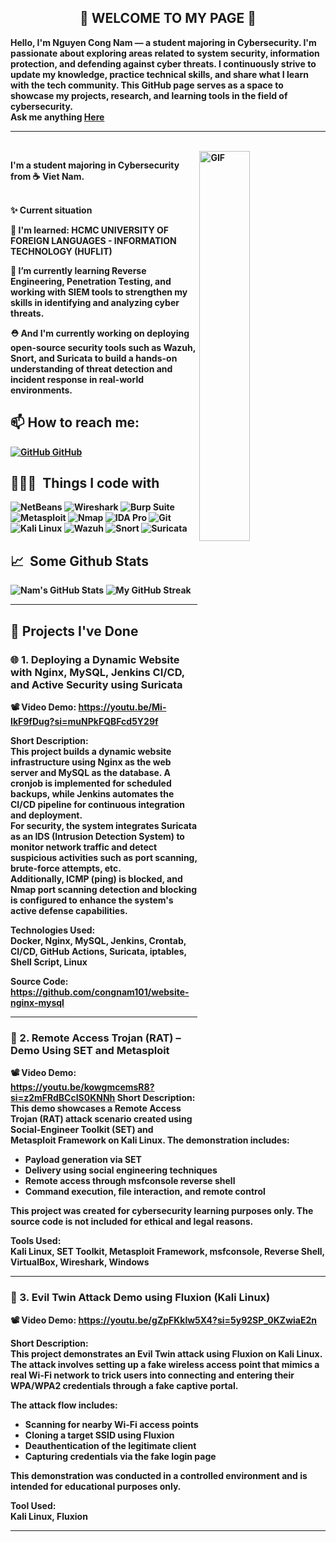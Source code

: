 <div align="center">
<h2> 👋 <b>WELCOME TO MY PAGE 🚀</h2>
</div>
Hello, I'm Nguyen Cong Nam — a student majoring in Cybersecurity. I'm passionate about exploring areas related to system security, information protection, and defending against cyber threats. I continuously strive to update my knowledge, practice technical skills, and share what I learn with the tech community. This GitHub page serves as a space to showcase my projects, research, and learning tools in the field of cybersecurity. <br>
Ask me anything <a href="https://github.com/trantuankhoabc/trantuankhoabc/issues/new"><b>Here</b></a><br>

---
<br>
<img align="right" alt="GIF" width="40%" src="https://i.pinimg.com/originals/e4/26/70/e426702edf874b181aced1e2fa5c6cde.gif" width="200"/>
<p aligh="left">
  I'm a student majoring in Cybersecurity from ☕️<b> Viet Nam</b>.</p>
</p>
<br>
  ✨ Current situation

🔭 I'm learned: HCMC UNIVERSITY OF FOREIGN LANGUAGES - INFORMATION TECHNOLOGY (HUFLIT) 

🌱 I’m currently learning Reverse Engineering, Penetration Testing, and working with SIEM tools to strengthen my skills in identifying and analyzing cyber threats.

⛑️ And I'm currently working on deploying open-source security tools such as Wazuh, Snort, and Suricata to build a hands-on understanding of threat detection and incident response in real-world environments.
## 📫 How to reach me: 
[![GitHub](https://i.stack.imgur.com/tskMh.png) GitHub](https://github.com/congnam101/congnam101) 
## 👨🏻‍💻 &nbsp;Things I code with ##
<p>
<img alt="NetBeans" src="https://img.shields.io/badge/-NetBeans-1B6AC6?style=flat-square&logo=apache-netbeans-ide&logoColor=white" />
<img alt="Wireshark" src="https://img.shields.io/badge/-Wireshark-1679A7?style=flat-square&logo=wireshark&logoColor=white" />
<img alt="Burp Suite" src="https://img.shields.io/badge/-Burp_Suite-FF7139?style=flat-square&logo=burp-suite&logoColor=white" />
<img alt="Metasploit" src="https://img.shields.io/badge/-Metasploit-4E8CAF?style=flat-square&logo=metasploit&logoColor=white" />
<img alt="Nmap" src="https://img.shields.io/badge/-Nmap-214478?style=flat-square&logo=nmap&logoColor=white" />
<img alt="IDA Pro" src="https://img.shields.io/badge/-IDA_Pro-000000?style=flat-square&logoColor=white" />
<img alt="Git" src="https://img.shields.io/badge/-Git-F05032?style=flat-square&logo=git&logoColor=white" />
<img alt="Kali Linux" src="https://img.shields.io/badge/-Kali_Linux-557C94?style=flat-square&logo=linux&logoColor=white" />
<img alt="Wazuh" src="https://img.shields.io/badge/-Wazuh-0262AB?style=flat-square&logo=data:image/svg+xml;base64,PHN2ZyBmaWxsPSJ3aGl0ZSIgd2lkdGg9IjI0IiBoZWlnaHQ9IjI0IiB2aWV3Qm94PSIwIDAgMjQgMjQiPjxwYXRoIGQ9Ik0xMiAxYy02LjA1IDAtMTEgNC45NS0xMSAxMXM0Ljk1IDExIDExIDExIDExLTQuOTUgMTEtMTEtNC45NS0xMS0xMS0xMXptMi44NiAxMi4yNmwtNC4xNCA0LjE0LTEuNDItMS40MiAyLjcyLTIuNzJ2LTYuNTZoMi44NnY2LjU2eiIvPjwvc3ZnPg==" />
<img alt="Snort" src="https://img.shields.io/badge/-Snort-CC0000?style=flat-square&logo=snort&logoColor=white" />
<img alt="Suricata" src="https://img.shields.io/badge/-Suricata-FF4500?style=flat-square&logo=suricata&logoColor=white" />


</p>

## 📈 &nbsp;Some Github Stats ##
<span align="left">

![Nam's GitHub Stats](https://github-readme-stats.vercel.app/api?username=congnam101&show_icons=true&hide_border=true&bg_color=3D3D3D&title_color=00E6FE&icon_color=00E6FE&text_color=FFFFFF)
</span>
<span align="right">
![My GitHub Streak](http://github-readme-streak-stats.herokuapp.com?user=congnam101&hide_border=true&theme=black-ice&background=3D3D3D&stroke=00E6FE)
</span>


---

## 📂 Projects I've Done

### 🌐 1. Deploying a Dynamic Website with Nginx, MySQL, Jenkins CI/CD, and Active Security using Suricata

📽️ Video Demo: https://youtu.be/Mi-IkF9fDug?si=muNPkFQBFcd5Y29f

Short Description:  
This project builds a dynamic website infrastructure using Nginx as the web server and MySQL as the database. A cronjob is implemented for scheduled backups, while Jenkins automates the CI/CD pipeline for continuous integration and deployment.  
For security, the system integrates Suricata as an IDS (Intrusion Detection System) to monitor network traffic and detect suspicious activities such as port scanning, brute-force attempts, etc.  
Additionally, ICMP (ping) is blocked, and Nmap port scanning detection and blocking is configured to enhance the system's active defense capabilities.

Technologies Used:  
Docker, Nginx, MySQL, Jenkins, Crontab, CI/CD, GitHub Actions, Suricata, iptables, Shell Script, Linux

Source Code: https://github.com/congnam101/website-nginx-mysql

---

### 🐀 2. Remote Access Trojan (RAT) – Demo Using SET and Metasploit

📽️ Video Demo: https://youtu.be/kowgmcemsR8?si=z2mFRdBCcIS0KNNh
Short Description:  
This demo showcases a Remote Access Trojan (RAT) attack scenario created using Social-Engineer Toolkit (SET) and Metasploit Framework on Kali Linux. The demonstration includes:

- Payload generation via SET
- Delivery using social engineering techniques
- Remote access through msfconsole reverse shell
- Command execution, file interaction, and remote control

This project was created for cybersecurity learning purposes only. The source code is not included for ethical and legal reasons.

Tools Used:  
Kali Linux, SET Toolkit, Metasploit Framework, msfconsole, Reverse Shell, VirtualBox, Wireshark, Windows

---

### 📡 3. Evil Twin Attack Demo using Fluxion (Kali Linux)

📽️ Video Demo: https://youtu.be/gZpFKklw5X4?si=5y92SP_0KZwiaE2n

Short Description:  
This project demonstrates an Evil Twin attack using Fluxion on Kali Linux. The attack involves setting up a fake wireless access point that mimics a real Wi-Fi network to trick users into connecting and entering their WPA/WPA2 credentials through a fake captive portal.

The attack flow includes:
- Scanning for nearby Wi-Fi access points
- Cloning a target SSID using Fluxion
- Deauthentication of the legitimate client
- Capturing credentials via the fake login page

This demonstration was conducted in a controlled environment and is intended for educational purposes only.

Tool Used:  
Kali Linux, Fluxion

---

